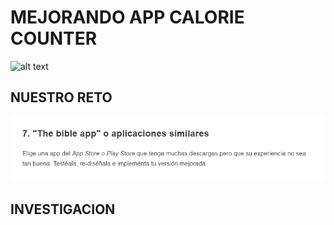 # MEJORANDO APP CALORIE COUNTER 

![alt text](https://freemobileapk.com/wp-content/uploads/2014/09/com_adcoms_CalorieCounter.png)

## NUESTRO RETO 
![alt text](https://github.com/minimalista12/Proyecto-Final/blob/master/imagenes/RETO.png)



## INVESTIGACION 
